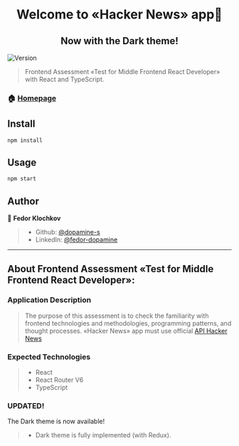 <h1 align="center">Welcome to «Hacker News» app👋</h1>
<h2 align="center">Now with the Dark theme!</h2>
<p>
  <img alt="Version" src="https://img.shields.io/badge/version-0.2.3-blue.svg?cacheSeconds=2592000" />
</p>

> Frontend Assessment «Test for Middle Frontend React Developer» with React and TypeScript.

### 🏠 [Homepage](https://github.com/dopamine-s/hacker-news-app)

## Install

```sh
npm install
```

## Usage

```sh
npm start
```

## Author

👤 **Fedor Klochkov**

> - Github: [@dopamine-s](https://github.com/dopamine-s)
> - LinkedIn: [@fedor-dopamine](https://linkedin.com/in/fedor-dopamine)

---

## About Frontend Assessment «Test for Middle Frontend React Developer»:

>

### Application Description

> The purpose of this assessment is to check the familiarity with frontend technologies and methodologies, programming patterns, and thought processes.
> «Hacker News» app must use official [API Hacker News](https://github.com/HackerNews/API)

### Expected Technologies

> - React
> - React Router V6
> - TypeScript

### UPDATED!

The Dark theme is now available!

> - Dark theme is fully implemented (with Redux).
